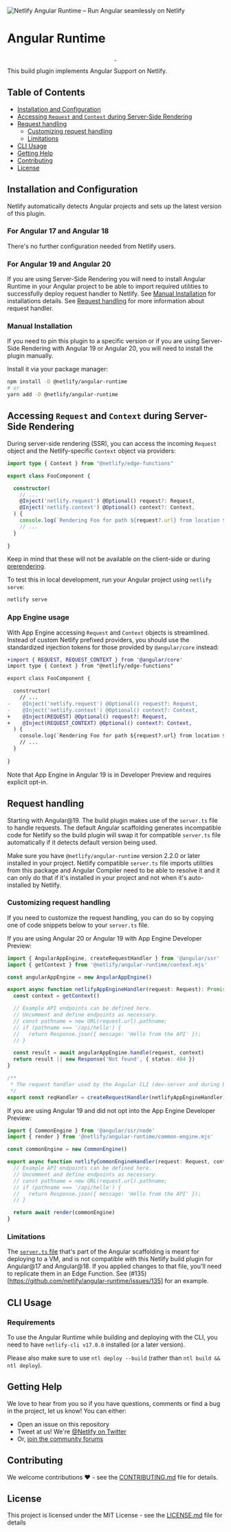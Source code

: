 ![Netlify Angular Runtime – Run Angular seamlessly on Netlify](netlify-plugin-angular.png)

# Angular Runtime

<p align="center">
  <a aria-label="npm version" href="https://www.npmjs.com/package/@netlify/angular-runtime">
    <img alt="" src="https://img.shields.io/npm/v/@netlify/angular-runtime">
  </a>
  <a aria-label="MIT License" href="https://img.shields.io/npm/l/@netlify/angular-runtime">
    <img alt="" src="https://img.shields.io/badge/License-MIT-yellow.svg">
  </a>
</p>

This build plugin implements Angular Support on Netlify.

## Table of Contents

- [Installation and Configuration](#installation-and-configuration)
- [Accessing `Request` and `Context` during Server-Side Rendering](#accessing-request-and-context-during-server-side-rendering)
- [Request handling](#request-handling)
  - [Customizing request handling](#customizing-request-handling)
  - [Limitations](#limitations)
- [CLI Usage](#cli-usage)
- [Getting Help](#getting-help)
- [Contributing](#contributing)
- [License](#license)

## Installation and Configuration

Netlify automatically detects Angular projects and sets up the latest version of this plugin.

### For Angular 17 and Angular 18

There's no further configuration needed from Netlify users.

### For Angular 19 and Angular 20

If you are using Server-Side Rendering you will need to install Angular Runtime in your Angular project to be able to import required utilities to successfully deploy request handler to Netlify. See [Manual Installation](#manual-installation) for installations details. See [Request handling](#request-handling) for more information about request handler.

### Manual Installation

If you need to pin this plugin to a specific version or if you are using Server-Side Rendering with Angular 19 or Angular 20, you will need to install the plugin manually.

Install it via your package manager:

```bash
npm install -D @netlify/angular-runtime
# or
yarn add -D @netlify/angular-runtime
```

## Accessing `Request` and `Context` during Server-Side Rendering

During server-side rendering (SSR), you can access the incoming `Request` object and the Netlify-specific `Context` object via providers:

```ts
import type { Context } from "@netlify/edge-functions"

export class FooComponent {

  constructor(
    // ...
    @Inject('netlify.request') @Optional() request?: Request,
    @Inject('netlify.context') @Optional() context?: Context,
  ) {
    console.log(`Rendering Foo for path ${request?.url} from location ${context?.geo?.city}`)
    // ...
  }
  
}
```

Keep in mind that these will not be available on the client-side or during [prerendering](https://angular.dev/guide/prerendering#prerendering-parameterized-routes).

To test this in local development, run your Angular project using `netlify serve`:

```sh
netlify serve
```

### App Engine usage

With App Engine accessing `Request` and `Context` objects is streamlined. Instead of custom Netlify prefixed providers, you should use the standardized injection tokens for those provided by `@angular/core` instead:

```diff
+import { REQUEST, REQUEST_CONTEXT } from '@angular/core'
import type { Context } from "@netlify/edge-functions"

export class FooComponent {

  constructor(
    // ...
-    @Inject('netlify.request') @Optional() request?: Request,
-    @Inject('netlify.context') @Optional() context?: Context,
+    @Inject(REQUEST) @Optional() request?: Request,
+    @Inject(REQUEST_CONTEXT) @Optional() context?: Context,
  ) {
    console.log(`Rendering Foo for path ${request?.url} from location ${context?.geo?.city}`)
    // ...
  }
  
}
```

Note that App Engine in Angular 19 is in Developer Preview and requires explicit opt-in.

## Request handling

Starting with Angular@19. The build plugin makes use of the `server.ts` file to handle requests. The default Angular scaffolding generates incompatible code for Netlify so the build plugin will swap it for compatible `server.ts` file automatically if it detects default version being used. 

Make sure you have `@netlify/angular-runtime` version 2.2.0 or later installed in your project. Netlify compatible `server.ts` file imports utilities from this package and Angular Compiler need to be able to resolve it and it can only do that if it's installed in your project and not when it's auto-installed by Netlify.

### Customizing request handling

If you need to customize the request handling, you can do so by copying one of code snippets below to your `server.ts` file.

If you are using Angular 20 or Angular 19 with App Engine Developer Preview:

```ts
import { AngularAppEngine, createRequestHandler } from '@angular/ssr'
import { getContext } from '@netlify/angular-runtime/context.mjs'

const angularAppEngine = new AngularAppEngine()

export async function netlifyAppEngineHandler(request: Request): Promise<Response> {
  const context = getContext()

  // Example API endpoints can be defined here.
  // Uncomment and define endpoints as necessary.
  // const pathname = new URL(request.url).pathname;
  // if (pathname === '/api/hello') {
  //   return Response.json({ message: 'Hello from the API' });
  // }

  const result = await angularAppEngine.handle(request, context)
  return result || new Response('Not found', { status: 404 })
}

/**
 * The request handler used by the Angular CLI (dev-server and during build).
 */
export const reqHandler = createRequestHandler(netlifyAppEngineHandler)
```

If you are using Angular 19 and did not opt into the App Engine Developer Preview:

```ts
import { CommonEngine } from '@angular/ssr/node'
import { render } from '@netlify/angular-runtime/common-engine.mjs'

const commonEngine = new CommonEngine()

export async function netlifyCommonEngineHandler(request: Request, context: any): Promise<Response> {
  // Example API endpoints can be defined here.
  // Uncomment and define endpoints as necessary.
  // const pathname = new URL(request.url).pathname;
  // if (pathname === '/api/hello') {
  //   return Response.json({ message: 'Hello from the API' });
  // }

  return await render(commonEngine)
}
```

### Limitations

The [`server.ts` file](https://angular.dev/guide/ssr#configure-server-side-rendering) that's part of the Angular scaffolding is meant for deploying to a VM, and is not compatible with this Netlify build plugin for Angular@17 and Angular@18. If you applied changes to that file, you'll need to replicate them in an Edge Function. See (#135)[https://github.com/netlify/angular-runtime/issues/135] for an example.

## CLI Usage

### Requirements

To use the Angular Runtime while building and deploying with the CLI, you need to have `netlify-cli v17.0.0` installed (or a later version).

Please also make sure to use `ntl deploy --build` (rather than `ntl build && ntl deploy`).

## Getting Help

We love to hear from you so if you have questions, comments or find a bug in the
project, let us know! You can either:

- Open an issue on this repository
- Tweet at us! We're [@Netlify on Twitter](https://twitter.com/Netlify)
- Or, [join the community forums](https://answers.netlify.com)

## Contributing

We welcome contributions ❤️ - see the [CONTRIBUTING.md](CONTRIBUTING.md) file
for details.

## License

This project is licensed under the MIT License - see the
[LICENSE.md](LICENSE.md) file for details

